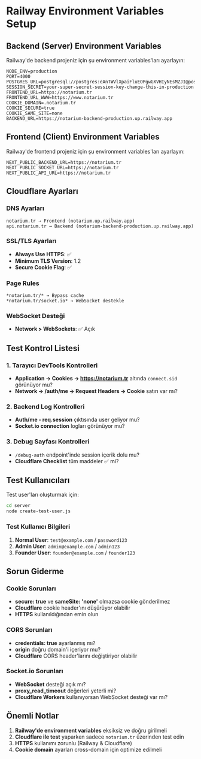# Railway Environment Variables Setup

## Backend (Server) Environment Variables

Railway'de backend projeniz için şu environment variables'ları ayarlayın:

```env
NODE_ENV=production
PORT=4000
POSTGRES_URL=postgresql://postgres:eAnTWVlXpaiFluEOPgwGXVHIyNEsMZJI@postgres.railway.internal:5432/railway
SESSION_SECRET=your-super-secret-session-key-change-this-in-production
FRONTEND_URL=https://notarium.tr
FRONTEND_URL_WWW=https://www.notarium.tr
COOKIE_DOMAIN=.notarium.tr
COOKIE_SECURE=true
COOKIE_SAME_SITE=none
BACKEND_URL=https://notarium-backend-production.up.railway.app
```

## Frontend (Client) Environment Variables

Railway'de frontend projeniz için şu environment variables'ları ayarlayın:

```env
NEXT_PUBLIC_BACKEND_URL=https://notarium.tr
NEXT_PUBLIC_SOCKET_URL=https://notarium.tr
NEXT_PUBLIC_API_URL=https://notarium.tr
```

## Cloudflare Ayarları

### DNS Ayarları
```
notarium.tr → Frontend (notarium.up.railway.app)
api.notarium.tr → Backend (notarium-backend-production.up.railway.app)
```

### SSL/TLS Ayarları
- **Always Use HTTPS**: ✅
- **Minimum TLS Version**: 1.2
- **Secure Cookie Flag**: ✅

### Page Rules
```
*notarium.tr/* → Bypass cache
*notarium.tr/socket.io* → WebSocket destekle
```

### WebSocket Desteği
- **Network > WebSockets**: ✅ Açık

## Test Kontrol Listesi

### 1. Tarayıcı DevTools Kontrolleri
- **Application → Cookies → https://notarium.tr** altında `connect.sid` görünüyor mu?
- **Network → /auth/me → Request Headers → Cookie** satırı var mı?

### 2. Backend Log Kontrolleri
- **Auth/me - req.session** çıktısında user geliyor mu?
- **Socket.io connection** logları görünüyor mu?

### 3. Debug Sayfası Kontrolleri
- `/debug-auth` endpoint'inde session içerik dolu mu?
- **Cloudflare Checklist** tüm maddeler ✅ mi?

## Test Kullanıcıları

Test user'ları oluşturmak için:

```bash
cd server
node create-test-user.js
```

### Test Kullanıcı Bilgileri
1. **Normal User**: `test@example.com` / `password123`
2. **Admin User**: `admin@example.com` / `admin123`
3. **Founder User**: `founder@example.com` / `founder123`

## Sorun Giderme

### Cookie Sorunları
- **secure: true** ve **sameSite: 'none'** olmazsa cookie gönderilmez
- **Cloudflare** cookie header'ını düşürüyor olabilir
- **HTTPS** kullanıldığından emin olun

### CORS Sorunları
- **credentials: true** ayarlanmış mı?
- **origin** doğru domain'i içeriyor mu?
- **Cloudflare** CORS header'larını değiştiriyor olabilir

### Socket.io Sorunları
- **WebSocket** desteği açık mı?
- **proxy_read_timeout** değerleri yeterli mi?
- **Cloudflare Workers** kullanıyorsan WebSocket desteği var mı?

## Önemli Notlar

1. **Railway'de environment variables** eksiksiz ve doğru girilmeli
2. **Cloudflare ile test** yaparken sadece `notarium.tr` üzerinden test edin
3. **HTTPS** kullanımı zorunlu (Railway & Cloudflare)
4. **Cookie domain** ayarları cross-domain için optimize edilmeli 